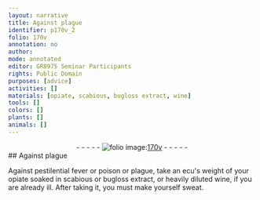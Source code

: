 ```yaml
---
layout: narrative
title: Against plague
identifier: p170v_2
folio: 170v
annotation: no
author:
mode: annotated
editor: GR8975 Seminar Participants
rights: Public Domain
purposes: [advice]
activities: []
materials: [opiate, scabious, bugloss extract, wine]
tools: []
colors: []
plants: []
animals: []
---
```


 <div class="folio" align="center">- - - - - <a href="http://gallica.bnf.fr/ark:/12148/btv1b10500001g/f346.item" target="_blank"><img src="https://cu-mkp.github.io/GR8975-edition/assets/photo-icon.png" alt="folio image: " style="display:inline-block; margin-bottom:-3px;"/>170v</a> - - - - - </div> 
## Against plague

 
Against pestilential fever or poison or plague, take an ecu's weight of your <span class="material">opiate</span> soaked in <span class="material">scabious</span> or <span class="material">bugloss extract</span>, or heavily diluted <span class="material">wine</span>, if you are already ill. After taking it, you must make yourself sweat.
 